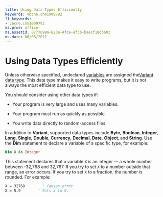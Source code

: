 ```yaml
---
title: Using Data Types Efficiently
keywords: vbcn6.chm1009792
f1_keywords:
- vbcn6.chm1009792
ms.prod: office
ms.assetid: 8777099a-623e-4fce-ef3b-beecf10cb603
ms.date: 06/08/2017
---
```



# Using Data Types Efficiently

Unless otherwise specified, undeclared [variables](../../Glossary/vbe-glossary.md#variable) are assigned the[Variant data type](../../Glossary/vbe-glossary.md#variant-data-type). This data type makes it easy to write programs, but it is not always the most efficient data type to use.

You should consider using other data types if:




- Your program is very large and uses many variables.
    
- Your program must run as quickly as possible.
    
- You write data directly to random-access files.
    

In addition to  **Variant**, supported data types include **Byte**, **Boolean**, **Integer**, **Long**, **Single**, **Double**, **Currency**, **Decimal**, **Date**, **Object**, and **String**. Use the **Dim** statement to declare a variable of a specific type, for example:



```vb
Dim X As Integer 

```

This statement declares that a variable  `X` is an integer — a whole number between -32,768 and 32,767. If you try to set `X` to a number outside that range, an error occurs. If you try to set `X` to a fraction, the number is rounded. For example:



```vb
X = 32768        ' Causes error. 
X = 5.9        ' Sets x to 6. 

```


